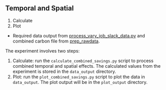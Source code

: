 ## Temporal and Spatial
1. Calculate 
2. Plot

* Required data output from [process_vary_job_slack_data.py](process_vary_job_slack_data.py) and combined carbon file from [prep_rawdata](../prep_rawdata). 

The experiment involves two steps:
1. Calculate: run the ```calculate_combined_savings.py``` script to process combined temporal and spatial effects. The calculated values from the experiment is stored in the ```data_output``` directory.
2. Plot: run the ```plot_combined_savings.py``` script to plot the data in ```data_output```. The plot output will be in the ```plot_output``` directory.